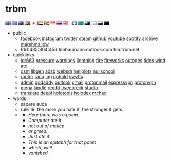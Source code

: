 # trbm
![au] ![fj] ![nz] ![nc] ![jp] ![ae] ![sc] ![sg] ![th] ![my] : ![aq] ![tw] ![iw] ![ia] ![or] ![os]
* public
  * [facebook][facebook] [instagram][instagram] [twitter][twitter] [steam][steam] [github][github] [youtube][youtube] [spotify][spotify] [archive][archive] [marshmallow][marshmallow]
  * P61:435:804:456 timbaumann:outlook:com tim:trbm:net
* quicklinks
  * [idr663][idr663] [pressure][pressure] [warnings][warnings] [lightning][lightning] [fire][fire] [fireworks][fireworks] [outages][outages] [tides][tides] [wind][wind] [atc][atc]
  * [osm][osm] [libgen][libgen] [adsb][adsb] [websdr][websdr] [heliplots][heliplots] [nullschool][nullschool]
  * [router][router] [racq][racq] [ing][ing] [uphold][uphold] [swyftx][swyftx]
  * [admin][admin] [godaddy][godaddy] [outlook][outlook] [gmail][gmail] [protonmail][protonmail] [expressvpn][expressvpn] [protonvpn][protonvpn] 
  * [mega][mega] [kindle][kindle] [reddit][reddit] [tweetdeck][tweetdeck] [studio][studio]
  * [translate][translate] [deepl][deepl] [holotools][holotools] [holodex][holodex] [mchad][mchad]
* words
  * sapere aude
  * rule 19: the more you hate it, the stronger it gets.
  * * _Here there was a poem._ 
    * _Computer ate it_ 
    * _not out of malice_
    * _or greed._
    * _Just ate it._
    * _This is an epitaph for that poem_
    * _which, well,_
    * _vanished._

[//]:#()
[au]: <visited/au.gif>
[fj]: <visited/fj.gif>
[nz]: <visited/nz.gif>
[nc]: <visited/nc.gif>
[jp]: <visited/jp.gif>
[ae]: <visited/ae.gif>
[sc]: <visited/sc.gif>
[sg]: <visited/sg.gif>
[th]: <visited/th.gif>
[my]: <visited/my.gif>
[aq]: <visited/nv-1-aq-v.gif>
[tw]: <visited/nv-2-tw.gif>
[iw]: <visited/nv-3-iw.gif>
[ia]: <visited/nv-4-ia.gif>
[or]: <visited/nv-5-or.gif>
[os]: <visited/nv-6-os.gif>
[facebook]: <https://www.facebook.com/timothy.baumann.902>
[instagram]: <https://www.instagram.com/culverit/>
[twitter]: <https://twitter.com/culverit>
[steam]: <https://steamcommunity.com/id/culverit>
[github]: <https://github.com/culverit>
[youtube]: <https://www.youtube.com/channel/UC3cnXaa3Hx5XRerYh9HWTSg>
[spotify]: <https://open.spotify.com/user/culverit>
[archive]: <https://archive.org/details/@culverit>
[marshmallow]: <https://marshmallow-qa.com/culverit>
[idr663]: <http://www.bom.gov.au/products/IDR663.loop.shtml>
[pressure]: <http://www.bom.gov.au/australia/charts/synoptic_col.shtml>
[warnings]: <http://www.bom.gov.au/qld/warnings/>
[lightning]: <https://map.blitzortung.org/#8.96/-27.4763/153.0413>
[fire]: <https://www.ruralfire.qld.gov.au/Pages/FDR.aspx>
[fireworks]: <https://www.dnrm.qld.gov.au/qld/emergency/safety/explosive-fireworks/upcoming-fireworks-display-dates>
[outages]: <https://www.energex.com.au/home/power-outages/emergency-outages-streets/>
[tides]: <http://www.bom.gov.au/australia/tides/>
[wind]: <http://www.bom.gov.au/marine/wind.shtml>
[atc]: <https://www.liveatc.net/search/?icao=ybbn>
[osm]: <https://www.openstreetmap.org/#map=12/-27.4751/153.0162>
[libgen]: <http://gen.lib.rus.ec/>
[adsb]: <https://globe.adsbexchange.com/>
[websdr]: <http://websdr.ewi.utwente.nl:8901/>
[heliplots]: <https://earthquake.usgs.gov/monitoring/operations/heliplot.php>
[gcp]: <http://gcpdot.com/>
[nullschool]: <https://earth.nullschool.net/>
[router]: <http://192.168.0.1/weblogin.htm>
[racq]: <https://racqbank.com.au/#/login>
[ing]: <https://www.ing.com.au/securebanking/>
[uphold]: <https://uphold.com/login>
[swyftx]: <https://trade.swyftx.com.au/dashboard/>
[admin]: <https://admin.google.com/>
[godaddy]: <https://account.godaddy.com/products>
[outlook]: <https://login.live.com/login.srf>
[gmail]: <https://mail.google.com/mail/u/0/#inbox>
[protonmail]: <https://mail.protonmail.com/login>
[expressvpn]: <https://www.expressvpn.com/subscriptions>
[protonvpn]: <https://account.protonvpn.com/account>
[mega]: <https://mega.nz/>
[kindle]: <https://www.amazon.com/hz/mycd/myx#/home/content/booksAll/dateDsc/>
[reddit]: <https://old.reddit.com/>
[tweetdeck]: <https://tweetdeck.twitter.com/>
[studio]: <https://studio.youtube.com/>
[translate]: <https://translate.google.com/#view=home&op=translate&sl=ja&tl=en>
[deepl]: <https://www.deepl.com/en/translator>
[holotools]: <https://hololive.jetri.co/#/>
[holodex]: <https://holodex.net/>
[mchad]: <https://mchad1.firebaseapp.com/ListenerClient/All>
